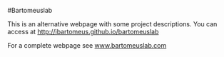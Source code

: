 #Bartomeuslab

This is an alternative webpage with some project descriptions. You can access at http://ibartomeus.github.io/bartomeuslab

For a complete webpage see www.bartomeuslab.com